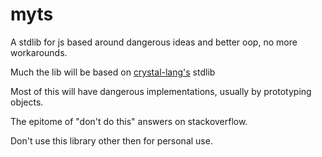 # myts
A stdlib for js based around dangerous ideas and better oop, no more workarounds.

Much the lib will be based on [crystal-lang's](https://crystal-lang.org) stdlib

Most of this will have dangerous implementations, usually by prototyping objects.

The epitome of "don't do this" answers on stackoverflow.

Don't use this library other then for personal use.

